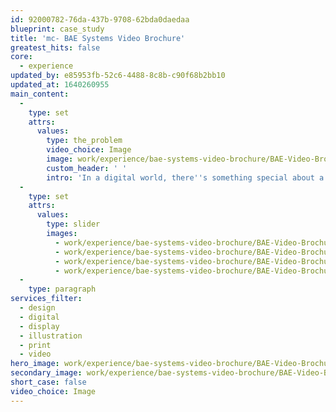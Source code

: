 ```yaml
---
id: 92000782-76da-437b-9708-62bda0daedaa
blueprint: case_study
title: 'mc- BAE Systems Video Brochure'
greatest_hits: false
core:
  - experience
updated_by: e85953fb-52c6-4488-8c8b-c90f68b2bb10
updated_at: 1640260955
main_content:
  -
    type: set
    attrs:
      values:
        type: the_problem
        video_choice: Image
        image: work/experience/bae-systems-video-brochure/BAE-Video-Brochure-21-Experience-Large-927x522.jpg
        custom_header: ' '
        intro: 'In a digital world, there''s something special about a nicely printed brochure. But hold up! Who says you can''t combine the two? Well that''s exactly what we did when BAE Systems came to us to showcase their long standing partnership with Saudi Arabia. We created a design that combined the tactile feel of print with an engaging video combined with infographics. The whole package made for an enhanced and immersive read. So if you''re on the fence about about whether to choose digital or print - maybe go for both. '
  -
    type: set
    attrs:
      values:
        type: slider
        images:
          - work/experience/bae-systems-video-brochure/BAE-Video-Brochure-21-Experience-Small-740x416.25-1.jpg
          - work/experience/bae-systems-video-brochure/BAE-Video-Brochure-21-Experience-Small-740x416.25-2.jpg
          - work/experience/bae-systems-video-brochure/BAE-Video-Brochure-21-Experience-Small-740x416.25-3.jpg
          - work/experience/bae-systems-video-brochure/BAE-Video-Brochure-21-Experience-Small-740x416.25-4.jpg
  -
    type: paragraph
services_filter:
  - design
  - digital
  - display
  - illustration
  - print
  - video
hero_image: work/experience/bae-systems-video-brochure/BAE-Video-Brochure-21-Experience-Full-Image-1360x768.5.jpg
secondary_image: work/experience/bae-systems-video-brochure/BAE-Video-Brochure-21-Experience-Secondary-Image-896x597.jpg
short_case: false
video_choice: Image
---
```


